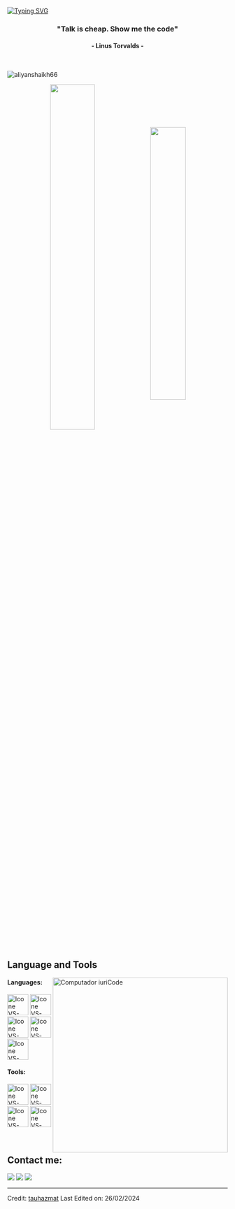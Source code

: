 [![Typing SVG](https://readme-typing-svg.herokuapp.com?color=blue&size=35&center=true&vCenter=true&width=1000&lines=Welcome+to+my+GitHub+profile!;My+name+is+Tauha+Azmat;I'm+a+Software+Engineer)](https://git.io/typing-svg)
 
<h3 align="center">"Talk is cheap. Show me the code"</h3>
<h4 align="center">- Linus Torvalds -</h4>

<br>
<p align="left"> <img src="https://komarev.com/ghpvc/?username=tauhazmat&label=Profile%20views&color=0e75b6&style=flat" alt="aliyanshaikh66" /> </p>

<div align="center" style="margin-bottom:200px">
 <img width=45% align="center" src="https://github-readme-stats.vercel.app/api?username=tauhazmat&theme=fantasy&show_icons=true" />
 <img width=40% align="center" src="https://github-readme-stats.vercel.app/api/top-langs/?username=tauhazmat&layout=compact&theme=fantasy" />
</div>


<br>

## Language and Tools

<img src="https://raw.githubusercontent.com/MicaelliMedeiros/micaellimedeiros/master/image/computer-illustration.png" min-width="400px" max-width="400px" width="400px" align="right" alt="Computador iuriCode">

#### Languages:
  [<img height="48px" width="48px" alt="Icone VS-Code" src="https://skillicons.dev/icons?i=html"/>](https://developer.mozilla.org/en-US/docs/Web/HTML)
  [<img height="48px" width="48px" alt="Icone VS-Code" src="https://skillicons.dev/icons?i=css"/>](https://developer.mozilla.org/en-US/docs/Web/CSS)
  [<img height="48px" width="48px" alt="Icone VS-Code" src="https://skillicons.dev/icons?i=js"/>](https://developer.mozilla.org/en-US/docs/Web/JavaScript)
  [<img height="48px" width="48px" alt="Icone VS-Code" src="https://skillicons.dev/icons?i=nodejs"/>](https://nodejs.org/en)
  [<img height="48px" width="48px" alt="Icone VS-Code" src="https://skillicons.dev/icons?i=react"/>](https://react.dev/)

#### Tools:

  [<img height="48px" width="48px" alt="Icone VS-Code" src="https://skillicons.dev/icons?i=figma"/>](https://www.figma.com/)
  [<img height="48px" width="48px" alt="Icone VS-Code" src="https://skillicons.dev/icons?i=vscode"/>](https://code.visualstudio.com/)
  [<img height="48px" width="48px" alt="Icone VS-Code" src="https://skillicons.dev/icons?i=github"/>](https://github.com/)
  [<img height="48px" width="48px" alt="Icone VS-Code" src="https://skillicons.dev/icons?i=git"/>](https://git-scm.com/)

<br>

## Contact me:
<div>
<a href="https://www.instagram.com/tauha_official" target="_blank"><img loading="lazy" src="https://img.shields.io/badge/-Instagram-%23E4405F?style=for-the-badge&logo=instagram&logoColor=white" target="_blank"></a>
<a href = "mailto: tauhazmat@gmail.com"><img loading="lazy" src="https://img.shields.io/badge/Gmail-D14836?style=for-the-badge&logo=gmail&logoColor=white" target="_blank"></a>
<a href="https://www.linkedin.com/in/tauhazmat" target="_blank"><img loading="lazy" src="https://img.shields.io/badge/-LinkedIn-%230077B5?style=for-the-badge&logo=linkedin&logoColor=white" target="_blank"></a>   
</div>


------
Credit: [tauhazmat](https://github.com/tauhazmat)
Last Edited on: 26/02/2024
